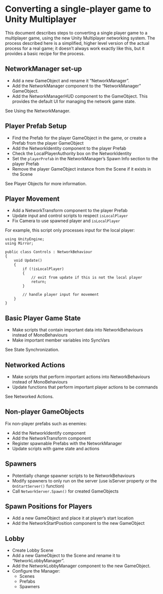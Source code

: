 # Converting a single-player game to Unity Multiplayer

This document describes steps to converting a single player game to a multiplayer game, using the new Unity Multiplayer networking system. The process described here is a simplified, higher level version of the actual process for a real game; it doesn’t always work exactly like this, but it provides a basic recipe for the process.

## NetworkManager set-up

-   Add a new GameObject and rename it “NetworkManager”.
-   Add the NetworkManager component to the “NetworkManager” GameObject.
-   Add the NetworkManagerHUD component to the GameObject. This provides the default UI​ for managing the network game state.

See Using the NetworkManager.

## Player Prefab Setup

-   Find the Prefab for the player GameObject in the game, or create a Prefab from the player GameObject
-   Add the NetworkIdentity component to the player Prefab
-   Check the LocalPlayerAuthority box on the NetworkIdentity
-   Set the `playerPrefab` in the NetworkManager’s Spawn Info section to the player Prefab
-   Remove the player GameObject instance from the Scene if it exists in the Scene

See Player Objects for more information.

## Player Movement

-   Add a NetworkTransform component to the player Prefab
-   Update input and control scripts to respect `isLocalPlayer`
-   Fix Camera to use spawned player and `isLocalPlayer`

For example, this script only processes input for the local player:

```
using UnityEngine;
using Mirror;

public class Controls : NetworkBehaviour
{
    void Update()
    {
        if (!isLocalPlayer)
        {
            // exit from update if this is not the local player
            return;
        }

        // handle player input for movement
    }
}
```

## Basic Player Game State

-   Make scripts that contain important data into NetworkBehaviours instead of MonoBehaviours
-   Make important member variables into SyncVars

See State Synchronization.

## Networked Actions

-   Make scripts that perform important actions into NetworkBehaviours instead of MonoBehaviours
-   Update functions that perform important player actions to be commands

See Networked Actions.

## Non-player GameObjects

Fix non-player prefabs such as enemies:

-   Add the NetworkIdentify component
-   Add the NetworkTransform component
-   Register spawnable Prefabs with the NetworkManager
-   Update scripts with game state and actions

## Spawners

-   Potentially change spawner scripts to be NetworkBehaviours
-   Modify spawners to only run on the server (use isServer property or the `OnStartServer()` function)
-   Call `NetworkServer.Spawn()` for created GameObjects

## Spawn Positions for Players

-   Add a new GameObject and place it at player’s start location
-   Add the NetworkStartPosition component to the new GameObject

## Lobby

-   Create Lobby Scene
-   Add a new GameObject to the Scene and rename it to “NetworkLobbyManager”.
-   Add the NetworkLobbyManager component to the new GameObject.
-   Configure the Manager:
    -   Scenes
    -   Prefabs
    -   Spawners

